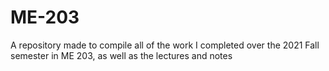 # ME-203
A repository made to compile all of the work I completed over the 2021 Fall semester in ME 203, as well as the lectures and notes
